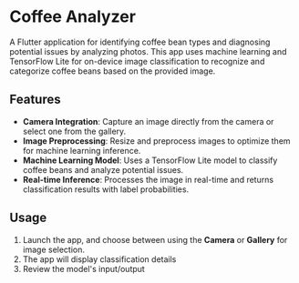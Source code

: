 # Coffee Analyzer

A Flutter application for identifying coffee bean types and diagnosing potential issues by analyzing photos. This app uses machine learning and TensorFlow Lite for on-device image classification to recognize and categorize coffee beans based on the provided image.

## Features

- **Camera Integration**: Capture an image directly from the camera or select one from the gallery.
- **Image Preprocessing**: Resize and preprocess images to optimize them for machine learning inference.
- **Machine Learning Model**: Uses a TensorFlow Lite model to classify coffee beans and analyze potential issues.
- **Real-time Inference**: Processes the image in real-time and returns classification results with label probabilities.

## Usage

1. Launch the app, and choose between using the **Camera** or **Gallery** for image selection.
2. The app will display classification details
3. Review the model's input/output
